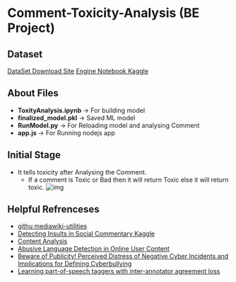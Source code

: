 # Comment-Toxicity-Analysis (BE Project)

## Dataset
[DataSet Download Site](https://figshare.com/articles/Wikipedia_Talk_Corpus/4264973)
[Engine Notebook Kaggle](https://www.kaggle.com/ckshitij/toxic-comment-classifier)

## About Files

+ **ToxityAnalysis.ipynb** -> For building model
+ **finalized_model.pkl** -> Saved ML model
+ **RunModel.py** -> For Reloading model and analysing Comment
+ **app.js** -> For Running nodejs app

## Initial Stage

+ It tells toxicity after Analysing the Comment.
  + If a comment is Toxic or Bad then it will return Toxic else it will return toxic.
 ![img](https://github.com/ckshitij/Comment-Toxicity-Analysis/blob/master/front_view.png)

## Helpful Refrenceses 

+ [githu mediawiki-utilities](https://github.com/mediawiki-utilities/python-mwdiffs)
+ [Detecting Insults in Social Commentary Kaggle](https://www.kaggle.com/c/detecting-insults-in-social-commentary)
+ [Content Analysis](https://us.sagepub.com/en-us/nam/content-analysis/book234903)
+ [Abusive Language Detection in Online User Content](http://dl.acm.org/citation.cfm?id=2883062)
+ [Beware of Publicity! Perceived Distress of Negative Cyber Incidents and Implications for Defining Cyberbullying](http://www.tandfonline.com/doi/abs/10.1080/15388220.2014.971363?src=recsys&journalCode=wjsv20)
+ [Learning part-of-speech taggers with inter-annotator agreement loss](http://lowlands.ku.dk/employees/?pure=en%2Fpublications%2Flearning-partofspeech-taggers-with-interannotator-agreement-loss(ac7d9186-4f4e-4298-94bb-e10e96b46b49)%2Fexport.html)
